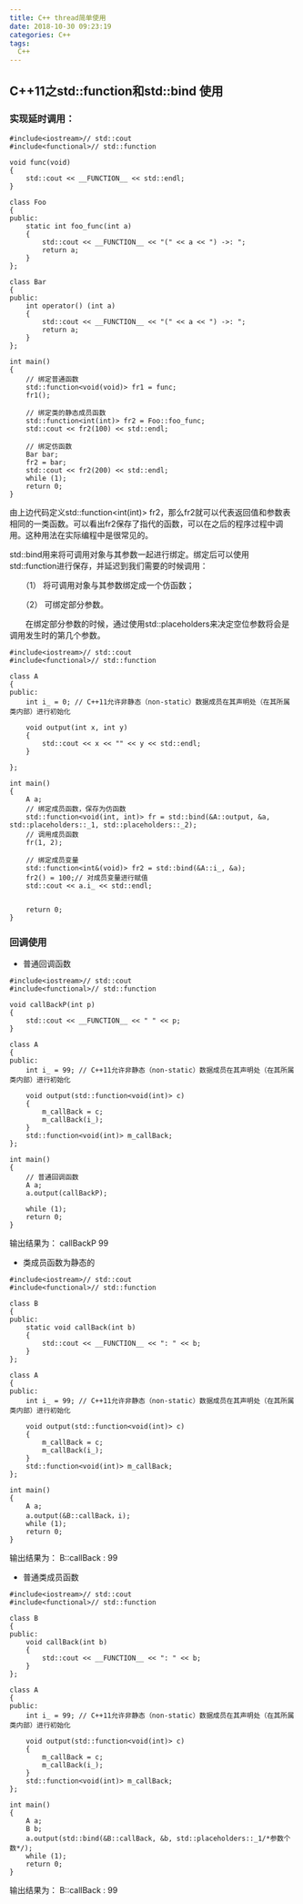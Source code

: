 ```yaml
---
title: C++ thread简单使用
date: 2018-10-30 09:23:19
categories: C++
tags: 
  C++
---
```


## C++11之std::function和std::bind 使用

### 实现延时调用：

<!--more-->

```
#include<iostream>// std::cout
#include<functional>// std::function

void func(void)
{
    std::cout << __FUNCTION__ << std::endl;
}

class Foo
{
public:
    static int foo_func(int a)
    {
        std::cout << __FUNCTION__ << "(" << a << ") ->: ";
        return a;
    }
};

class Bar
{
public:
    int operator() (int a)
    {
        std::cout << __FUNCTION__ << "(" << a << ") ->: ";
        return a;
    }
};

int main()
{
    // 绑定普通函数
    std::function<void(void)> fr1 = func;
    fr1();

    // 绑定类的静态成员函数
    std::function<int(int)> fr2 = Foo::foo_func;
    std::cout << fr2(100) << std::endl;

    // 绑定仿函数
    Bar bar;
    fr2 = bar;
    std::cout << fr2(200) << std::endl;
    while (1);
    return 0;
}
```
由上边代码定义std::function<int(int)> fr2，那么fr2就可以代表返回值和参数表相同的一类函数。可以看出fr2保存了指代的函数，可以在之后的程序过程中调用。这种用法在实际编程中是很常见的。

std::bind用来将可调用对象与其参数一起进行绑定。绑定后可以使用std::function进行保存，并延迟到我们需要的时候调用：

　　（1） 将可调用对象与其参数绑定成一个仿函数；

　　（2） 可绑定部分参数。

　　在绑定部分参数的时候，通过使用std::placeholders来决定空位参数将会是调用发生时的第几个参数。

```
#include<iostream>// std::cout
#include<functional>// std::function

class A
{
public:
    int i_ = 0; // C++11允许非静态（non-static）数据成员在其声明处（在其所属类内部）进行初始化

    void output(int x, int y)
    {
        std::cout << x << "" << y << std::endl;
    }

};

int main()
{
    A a;
    // 绑定成员函数，保存为仿函数
    std::function<void(int, int)> fr = std::bind(&A::output, &a, std::placeholders::_1, std::placeholders::_2);
    // 调用成员函数
    fr(1, 2);

    // 绑定成员变量
    std::function<int&(void)> fr2 = std::bind(&A::i_, &a);
    fr2() = 100;// 对成员变量进行赋值
    std::cout << a.i_ << std::endl;


    return 0;
}
```

### 回调使用
- 普通回调函数

```
#include<iostream>// std::cout
#include<functional>// std::function

void callBackP(int p)
{
    std::cout << __FUNCTION__ << " " << p;
}

class A
{
public:
    int i_ = 99; // C++11允许非静态（non-static）数据成员在其声明处（在其所属类内部）进行初始化

    void output(std::function<void(int)> c)
    {
        m_callBack = c;
        m_callBack(i_);
    }
    std::function<void(int)> m_callBack;
};

int main()
{
    // 普通回调函数
    A a;
    a.output(callBackP);

    while (1);
    return 0;
}
```

输出结果为：
callBackP 99

- 类成员函数为静态的

```
#include<iostream>// std::cout
#include<functional>// std::function

class B
{
public:
    static void callBack(int b)
    {
        std::cout << __FUNCTION__ << ": " << b;
    }
};

class A
{
public:
    int i_ = 99; // C++11允许非静态（non-static）数据成员在其声明处（在其所属类内部）进行初始化

    void output(std::function<void(int)> c)
    {
        m_callBack = c;
        m_callBack(i_);
    }
    std::function<void(int)> m_callBack;
};

int main()
{
    A a;
	a.output(&B::callBack，i);
    while (1);
    return 0;
}
```

输出结果为：
B::callBack : 99

- 普通类成员函数

```
#include<iostream>// std::cout
#include<functional>// std::function

class B
{
public:
    void callBack(int b)
    {
        std::cout << __FUNCTION__ << ": " << b;
    }
};

class A
{
public:
    int i_ = 99; // C++11允许非静态（non-static）数据成员在其声明处（在其所属类内部）进行初始化

    void output(std::function<void(int)> c)
    {
        m_callBack = c;
        m_callBack(i_);
    }
    std::function<void(int)> m_callBack;
};

int main()
{
    A a;
	B b;
	a.output(std::bind(&B::callBack, &b, std::placeholders::_1/*参数个数*/);
    while (1);
    return 0;
}
```
输出结果为：
B::callBack : 99